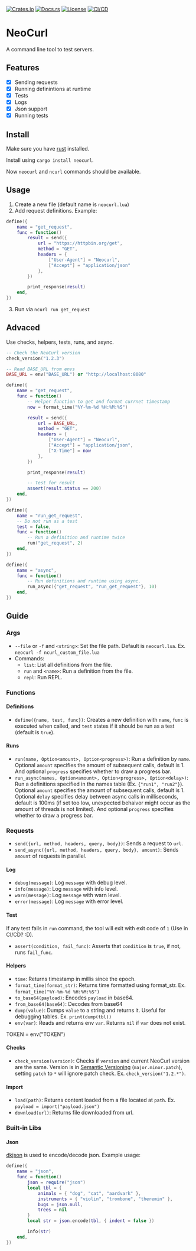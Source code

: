 [![Crates.io](https://img.shields.io/crates/v/neocurl.svg)](https://crates.io/crates/neocurl)
[![Docs.rs](https://docs.rs/neocurl/badge.svg)](https://docs.rs/neocurl)
[![License](https://img.shields.io/crates/l/neocurl.svg)](LICENSE)
[![CI/CD](https://github.com/levilovie/neocurl/actions/workflows/ci.yml/badge.svg)](https://github.com/levilovie/neocurl/actions/workflows/ci.yml/)

# NeoCurl

A command line tool to test servers.

## Features

- [x] Sending requests
- [x] Running definintions at runtime
- [x] Tests
- [x] Logs
- [x] Json support
- [x] Running tests

## Install

Make sure you have [rust](https://www.rust-lang.org/learn/get-started) installed.

Install using `cargo install neocurl`.

Now `neocurl` and `ncurl` commands should be available.

## Usage

1. Create a new file (default name is `neocurl.lua`)
2. Add request definitions. Example:

```lua
define({
    name = "get_request",
    func = function()
        result = send({
            url = "https://httpbin.org/get",
            method = "GET",
            headers = {
                ["User-Agent"] = "Neocurl",
                ["Accept"] = "application/json"
            },
        })

        print_response(result)
    end,
})
```

3. Run via `ncurl run get_request`

## Advaced

Use checks, helpers, tests, runs, and async.

```lua
-- Check the NeoCurl version
check_version("1.2.3")

-- Read BASE_URL from envs
BASE_URL = env("BASE_URL") or "http://localhost:8080"

define({
    name = "get_request",
    func = function()
        -- Helper function to get and format currnet timestamp
        now = format_time("%Y-%m-%d %H:%M:%S")

        result = send({
            url = BASE_URL,
            method = "GET",
            headers = {
                ["User-Agent"] = "Neocurl",
                ["Accept"] = "application/json",
                ["X-Time"] = now
            },
        })

        print_response(result)

        -- Test for result
        assert(result.status == 200)
    end,
})

define({
    name = "run_get_request",
    -- Do not run as a test
    test = false,
    func = function()
        -- Run a definition and runtime twice
        run("get_request", 2)
    end,
})

define({
    name = "async",
    func = function()
        -- Run definitions and runtime using async.
        run_async({"get_request", "run_get_request"}, 10)
    end,
})
```

## Guide

### Args

- `--file` or `-f` and `<string>`: Set the file path. Default is `neocurl.lua`. Ex. `neocurl -f ncurl_custom_file.lua`
- Commands:
  - `list`: List all definitions from the file.
  - `run` and `<name>`: Run a definition from the file.
  - `repl`: Run REPL.

### Functions

#### Definitions

- `define({name, test, func})`: Creates a new definition with `name`, `func` is executed when called, and `test` states if it should be run as a test (default is `true`).

#### Runs

- `run(name, Option<amount>, Option<progress>)`: Run a definition by `name`. Optional `amount` specifies the amount of subsequent calls, default is 1. And optional `progress` specifies whether to draw a progress bar.
- `run_async(names, Option<amount>, Option<progress>, Option<delay>)`: Run a definitions specified in the names table (Ex. `{"run1", "run2"}`). Optional `amount` specifies the amount of subsequent calls, default is 1. Optional `delay` specifies delay between async calls in milliseconds, default is 100ms (if set too low, unexpected behaivor might occur as the amount of threads is not limited). And optional `progress` specifies whether to draw a progress bar.

### Requests

- `send({url, method, headers, query, body})`: Sends a request to `url`.
- `send_async({url, method, headers, query, body}, amount)`: Sends `amount` of requests in parallel.

#### Log

- `debug(message)`: Log `message` with debug level.
- `info(message)`: Log `message` with info level.
- `warn(message)`: Log `message` with warn level.
- `error(message)`: Log `message` with error level.

#### Test

If any test fails in `run` command, the tool will exit with exit code of `1` (Use in CI/CD? :D).

- `assert(condition, fail_func)`: Asserts that `condition` is `true`, if not, runs `fail_func`.

#### Helpers

- `time`: Returns timestamp in millis since the epoch.
- `format_time(format_str)`: Returns time formatted using format_str. Ex. `format_time("%Y-%m-%d %H:%M:%S")`
- `to_base64(payload)`: Encodes `payload` in base64.
- `from_base64(base64)`: Decodes from base64
- `dump(value)`: Dumps `value` to a string and returns it. Useful for debugging tables. Ex. `print(dump(tbl))`
- `env(var)`: Reads and returns env `var`. Returns `nil` if `var` does not exist.

TOKEN = env("TOKEN")

#### Checks

- `check_version(version)`: Checks if `version` and current NeoCurl version are the same. Version is in [Semantic Versioning](https://semver.org/) (`major.minor.patch`), setting `patch` to `*` will ignore patch check. Ex. `check_version("1.2.*")`.

#### Import

- `load(path)`: Returns content loaded from a file located at `path`. Ex. `payload = import("payload.json")`
- `download(url)`: Returns file downloaded from url.

### Built-in Libs

#### Json

[dkjson](https://dkolf.de/dkjson-lua/) is used to encode/decode json. Example usage:

```lua
define({
    name = "json",
    func = function()
        json = require("json")
        local tbl = {
            animals = { "dog", "cat", "aardvark" },
            instruments = { "violin", "trombone", "theremin" },
            bugs = json.null,
            trees = nil
        }
        local str = json.encode(tbl, { indent = false })

        info(str)
    end,
})
```
